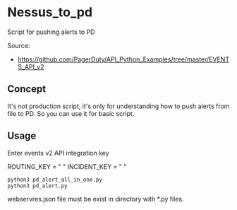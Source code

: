 # Nessus_to_pd
Script for pushing alerts to PD

Source:
* https://github.com/PagerDuty/API_Python_Examples/tree/master/EVENTS_API_v2

## Concept
It's not production script, it's only for understanding how to push alerts from file to PD. So you can use it for basic script.

## Usage
Enter events v2 API integration key

ROUTING_KEY = " " 
INCIDENT_KEY = " "

```
python3 pd_alert_all_in_one.py
python3 pd_alert.py
```

webservres.json file must be exist in directory with *.py files.
